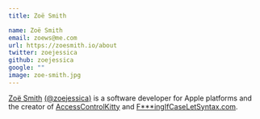 ```yaml
---
title: Zoë Smith

name: Zoë Smith
email: zoews@me.com
url: https://zoesmith.io/about
twitter: zoejessica
github: zoejessica
google: ""
image: zoe-smith.jpg
---
```


[Zoë Smith](https://zoesmith.io/about)
[(@zoejessica)](https://twitter.com/zoejessica)
is a software developer for Apple platforms
and the creator of
[AccessControlKitty](https://github.com/zoejessica/accesscontrolkitty) and
[F\*\*\*ingIfCaseLetSyntax.com](http://fuckingifcaseletsyntax.com).
